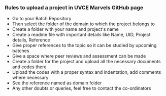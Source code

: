### Rules to upload a project in UVCE Marvels GitHub page

- Go to your Batch Repository
- Then select the folder of the domain to which the project belongs to
- Create a folder with your name and project's name
- Create a readme file with important details like Name, UID, Project details, Reference
- Give proper references to the topic so it can be studied by upcoming batches 
- Give a space where peer reviews and assessment can be made
- Create a folder for the project and upload all the necessary documents and codes there
- Upload the codes with a proper syntax and indentation, add comments where necessary
- See the reference named as domain folder
- Any other doubts or queries, feel free to contact the co-ordinators
